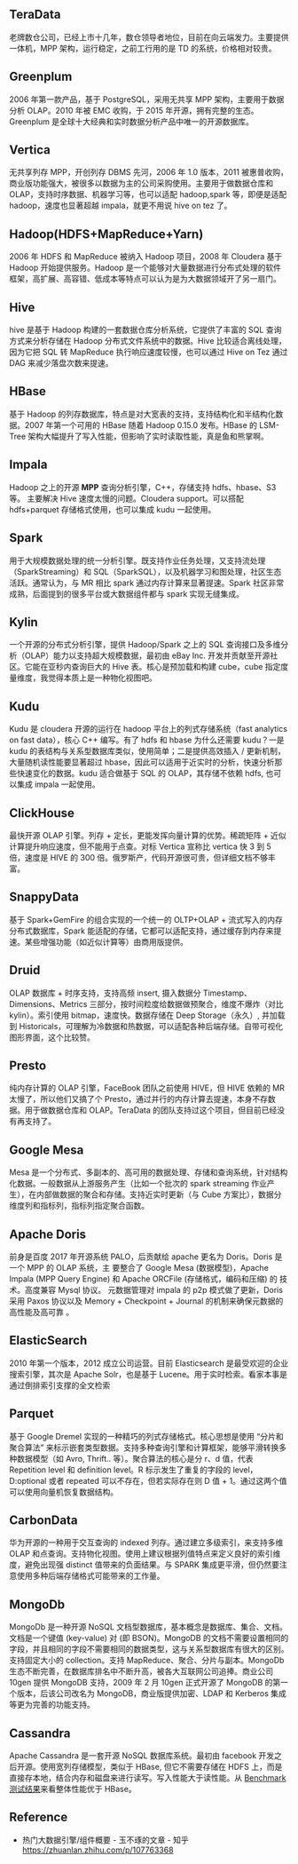 

## TeraData

老牌数仓公司，已经上市十几年，数仓领导者地位，目前在向云端发力。主要提供一体机，MPP 架构，运行稳定，之前工行用的是 TD 的系统，价格相对较贵。

## Greenplum

2006 年第一款产品，基于 PostgreSQL，采用无共享 MPP 架构，主要用于数据分析 OLAP。2010 年被 EMC 收购，于 2015 年开源，拥有完整的生态。Greenplum 是全球十大经典和实时数据分析产品中唯一的开源数据库。

## Vertica

无共享列存 MPP，开创列存 DBMS 先河，2006 年 1.0 版本，2011 被惠普收购，商业版功能强大，被很多以数据为主的公司采购使用。主要用于做数据仓库和 OLAP，支持时序数据、机器学习等，也可以适配 hadoop,spark 等，即便是适配 hadoop，速度也显著超越 impala，就更不用说 hive on tez 了。

## Hadoop(HDFS+MapReduce+Yarn)

2006 年 HDFS 和 MapReduce 被纳入 Hadoop 项目，2008 年 Cloudera 基于 Hadoop 开始提供服务。Hadoop 是一个能够对大量数据进行分布式处理的软件框架，高扩展、高容错、低成本等特点可以认为是为大数据领域开了另一扇门。

## Hive

hive 是基于 Hadoop 构建的一套数据仓库分析系统，它提供了丰富的 SQL 查询方式来分析存储在 Hadoop 分布式文件系统中的数据。Hive 比较适合离线处理，因为它把 SQL 转 MapReduce 执行响应速度较慢，也可以通过 Hive on Tez 通过 DAG 来减少落盘次数来提速。

## HBase

基于 Hadoop 的列存数据库，特点是对大宽表的支持，支持结构化和半结构化数据。2007 年第一个可用的 HBase 随着 Hadoop 0.15.0 发布。HBase 的 LSM-Tree 架构大幅提升了写入性能，但影响了实时读取性能，真是鱼和熊掌啊。

## Impala

Hadoop 之上的开源 **MPP** 查询分析引擎，C++，存储支持 hdfs、hbase、S3 等。 主要解决 Hive 速度太慢的问题。Cloudera support。可以搭配 hdfs+parquet 存储格式使用，也可以集成 kudu 一起使用。

## Spark

用于大规模数据处理的统一分析引擎。既支持作业任务处理，又支持流处理（SparkStreaming）和 SQL（SparkSQL），以及机器学习和图处理，社区生态活跃。通常认为，与 MR 相比 spark 通过内存计算来显著提速。Spark 社区非常成熟，后面提到的很多平台或大数据组件都与 spark 实现无缝集成。

## Kylin

一个开源的分布式分析引擎，提供 Hadoop/Spark 之上的 SQL 查询接口及多维分析（OLAP）能力以支持超大规模数据，最初由 eBay Inc. 开发并贡献至开源社区。它能在亚秒内查询巨大的 Hive 表。核心是预加载和构建 cube，cube 指定度量维度，我觉得本质上是一种物化视图吧。

## Kudu

Kudu 是 cloudera 开源的运行在 hadoop 平台上的列式存储系统（fast analytics on fast data），核心 C++ 编写。有了 hdfs 和 hbase 为什么还需要 kudu？一是 kudu 的表结构与关系型数据库类似，使用简单；二是提供高效插入 / 更新机制，大量随机读性能要显著超过 hbase，因此可以适用于近实时的分析，快速分析那些快速变化的数据。kudu 适合做基于 SQL 的 OLAP，其存储不依赖 hdfs, 也可以集成 impala 一起使用。

## ClickHouse

最快开源 OLAP 引擎。列存 + 定长，更能发挥向量计算的优势。稀疏矩阵 + 近似计算提升响应速度，但不能用于点查。对标 Vertica 宣称比 vertica 快 3 到 5 倍，速度是 HIVE 的 300 倍。俄罗斯产，代码开源很可贵，但详细文档不够丰富。

## SnappyData

基于 Spark+GemFire 的组合实现的一个统一的 OLTP+OLAP + 流式写入的内存分布式数据库，Spark 能适配的存储，它都可以适配支持，通过缓存到内存来提速。某些增强功能（如近似计算等）由商用版提供。

## Druid

OLAP 数据库 + 时序支持，支持高频 insert, 摄入数据分 Timestamp、Dimensions、Metrics 三部分，按时间粒度给数据做预聚合，维度不爆炸（对比 kylin）。索引使用 bitmap，速度快。数据存储在 Deep Storage（永久）, 并加载到 Historicals，可理解为冷数据和热数据，可以适配各种后端存储。自带可视化图形界面，这个比较赞。

## Presto

纯内存计算的 OLAP 引擎，FaceBook 团队之前使用 HIVE，但 HIVE 依赖的 MR 太慢了，所以他们又搞了个 Presto，通过并行的内存计算去提速，本身不存数据。用于做数据仓库和 OLAP。TeraData 的团队支持过这个项目，但目前已经没有再支持了。

## Google Mesa

Mesa 是一个分布式、多副本的、高可用的数据处理、存储和查询系统，针对结构化数据。一般数据从上游服务产生（比如一个批次的 spark streaming 作业产生），在内部做数据的聚合和存储。支持近实时更新（与 Cube 方案比），数据分维度列和指标列，指标列指定聚合函数。

## Apache Doris

前身是百度 2017 年开源系统 PALO，后贡献给 apache 更名为 Doris。Doris 是一个 MPP 的 OLAP 系统，主 要整合了 Google Mesa (数据模型)，Apache Impala (MPP Query Engine) 和 Apache ORCFile (存储格式，编码和压缩) 的 技术。高度兼容 Mysql 协议。 元数据管理对 impala 的 p2p 模式做了更新，Doris 采用 Paxos 协议以及 Memory + Checkpoint + Journal 的机制来确保元数据的 高性能及高可靠 。 

## ElasticSearch

2010 年第一个版本，2012 成立公司运营。目前 Elasticsearch 是最受欢迎的企业搜索引擎，其次是 Apache Solr，也是基于 Lucene。用于实时检索。看家本事是通过倒排索引支撑的全文检索

## Parquet

基于 Google Dremel 实现的一种精巧的列式存储格式。核心思想是使用 “分片和聚合算法” 来标示嵌套类型数据。支持多种查询引擎和计算框架，能够平滑转换多种数据模型（如 Avro, Thrift.. 等）。聚合算法的核心是分 r、d 值，代表 Repetition level 和 definition level。R 标示发生了重复的字段的 level，D:optional 或者 repeated 可以不存在，但若实际存在则 D 值 + 1。通过这两个值可以使用向量机恢复数据结构。

## CarbonData

华为开源的一种用于交互查询的 indexed 列存。通过建立多级索引，来支持多维 OLAP 和点查询。支持物化视图。使用上建议根据列值特点来定义良好的索引维度，避免出现强 distinct 值带来的负面结果。与 SPARK 集成更平滑，但仍然要注意使用多种后端存储格式可能带来的工作量。

## MongoDb

MongoDb 是一种开源 NoSQL 文档型数据库，基本概念是数据库、集合、文档。文档是一个键值 (key-value) 对 (即 BSON)。MongoDB 的文档不需要设置相同的字段，并且相同的字段不需要相同的数据类型，这与关系型数据库有很大的区别。支持固定大小的 collection。支持 MapReduce、聚合、分片与副本。MongoDb 生态不断完善，在数据库排名中不断升高，被各大互联网公司追捧。商业公司 10gen 提供 MongoDB 支持，2009 年 2 月 10gen 正式开源了 MongoDB 的第一个版本，后该公司改名为 MongoDB，商业版提供加密、LDAP 和 Kerberos 集成等更为完善的功能支持。

## Cassandra

Apache Cassandra 是一套开源 NoSQL 数据库系统。最初由 facebook 开发之后开源。使用宽列存储模型，类似于 HBase, 但它不需要存储在 HDFS 上，而是直接存本地，结合内存和磁盘来进行读写。写入性能大于读性能。从 [Benchmark 测试结果](https://link.zhihu.com/?target=https%3A//academy.datastax.com/planet-cassandra//nosql-performance-benchmarks/)来看整体性能优于 HBase。



## Reference

- 热门大数据引擎/组件概要 - 玉不琢的文章 - 知乎 https://zhuanlan.zhihu.com/p/107763368
